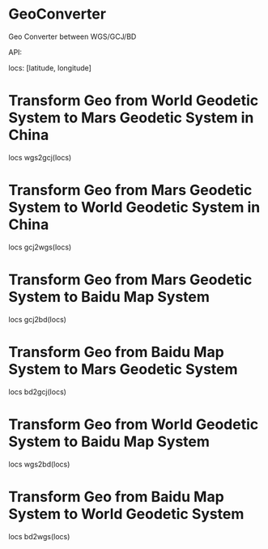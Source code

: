 GeoConverter
============

Geo Converter between WGS/GCJ/BD

API:

locs: [latitude, longitude]

# Transform Geo from World Geodetic System to Mars Geodetic System in China
locs wgs2gcj(locs)

# Transform Geo from Mars Geodetic System to World Geodetic System in China
locs gcj2wgs(locs)

# Transform Geo from Mars Geodetic System to Baidu Map System
locs gcj2bd(locs)

# Transform Geo from Baidu Map System to Mars Geodetic System
locs bd2gcj(locs)

# Transform Geo from World Geodetic System to Baidu Map System
locs wgs2bd(locs)

# Transform Geo from Baidu Map System to World Geodetic System
locs bd2wgs(locs)
